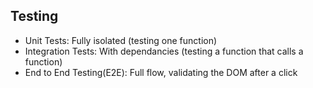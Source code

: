## Testing
- Unit Tests: Fully isolated (testing one function)
- Integration Tests: With dependancies (testing a function that calls a function)
- End to End Testing(E2E): Full flow, validating the DOM after a click